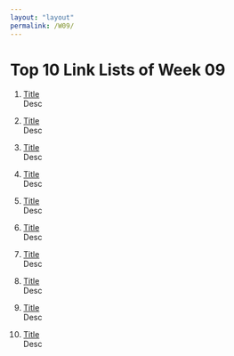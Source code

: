 ```yaml
---
layout: "layout"
permalink: /W09/
---
```


# Top 10 Link Lists of Week 09

1. [Title](link)<br>
Desc

2. [Title](link)<br>
Desc

3. [Title](link)<br>
Desc

4. [Title](link)<br>
Desc

5. [Title](link)<br>
Desc

6. [Title](link)<br>
Desc

7. [Title](link)<br>
Desc

8. [Title](link)<br>
Desc

9. [Title](link)<br>
Desc

10. [Title](link)<br>
Desc

